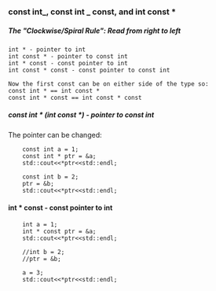 ### const int_, const int _ const, and int const \*

##### The "Clockwise/Spiral Rule": Read from right to left

```
int * - pointer to int
int const * - pointer to const int
int * const - const pointer to int
int const * const - const pointer to const int

Now the first const can be on either side of the type so:
const int * == int const *
const int * const == int const * const
```

##### const int \* (int const \*) - pointer to const int
The pointer can be changed:

```
    const int a = 1;
    const int * ptr = &a;
    std::cout<<*ptr<<std::endl;
    
    const int b = 2;
    ptr = &b;
    std::cout<<*ptr<<std::endl;
```

#### int * const - const pointer to int

```
    int a = 1;
    int * const ptr = &a;
    std::cout<<*ptr<<std::endl;
    
    //int b = 2;
    //ptr = &b;

    a = 3;
    std::cout<<*ptr<<std::endl;
```

